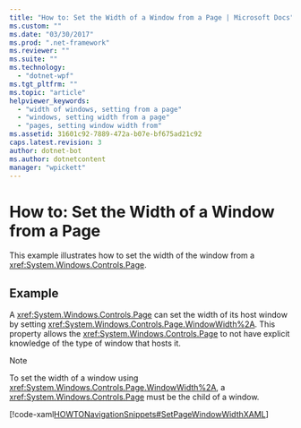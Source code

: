 ```yaml
---
title: "How to: Set the Width of a Window from a Page | Microsoft Docs"
ms.custom: ""
ms.date: "03/30/2017"
ms.prod: ".net-framework"
ms.reviewer: ""
ms.suite: ""
ms.technology: 
  - "dotnet-wpf"
ms.tgt_pltfrm: ""
ms.topic: "article"
helpviewer_keywords: 
  - "width of windows, setting from a page"
  - "windows, setting width from a page"
  - "pages, setting window width from"
ms.assetid: 31601c92-7889-472a-b07e-bf675ad21c92
caps.latest.revision: 3
author: dotnet-bot
ms.author: dotnetcontent
manager: "wpickett"
---
```

# How to: Set the Width of a Window from a Page
This example illustrates how to set the width of the window from a <xref:System.Windows.Controls.Page>.  
  
## Example  
 A <xref:System.Windows.Controls.Page> can set the width of its host window by setting <xref:System.Windows.Controls.Page.WindowWidth%2A>. This property allows the <xref:System.Windows.Controls.Page> to not have explicit knowledge of the type of window that hosts it.  
  
> [!NOTE]
>  To set the width of a window using <xref:System.Windows.Controls.Page.WindowWidth%2A>, a <xref:System.Windows.Controls.Page> must be the child of a window.  
  
 [!code-xaml[HOWTONavigationSnippets#SetPageWindowWidthXAML](../../../../samples/snippets/csharp/VS_Snippets_Wpf/HOWTONavigationSnippets/CSharp/SetWindowWidthPage.xaml#setpagewindowwidthxaml)]
